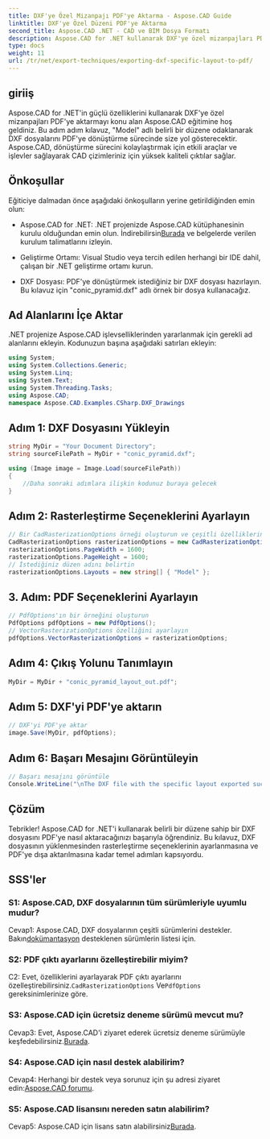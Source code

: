 ```yaml
---
title: DXF'ye Özel Mizanpajı PDF'ye Aktarma - Aspose.CAD Guide
linktitle: DXF'ye Özel Düzeni PDF'ye Aktarma
second_title: Aspose.CAD .NET - CAD ve BIM Dosya Formatı
description: Aspose.CAD for .NET kullanarak DXF'ye özel mizanpajları PDF'ye nasıl aktaracağınızı öğrenin. Verimli ve kaliteli dönüşümler için adım adım kılavuzumuzu izleyin.
type: docs
weight: 11
url: /tr/net/export-techniques/exporting-dxf-specific-layout-to-pdf/
---
```

## giriiş

Aspose.CAD for .NET'in güçlü özelliklerini kullanarak DXF'ye özel mizanpajları PDF'ye aktarmayı konu alan Aspose.CAD eğitimine hoş geldiniz. Bu adım adım kılavuz, "Model" adlı belirli bir düzene odaklanarak DXF dosyalarını PDF'ye dönüştürme sürecinde size yol gösterecektir. Aspose.CAD, dönüştürme sürecini kolaylaştırmak için etkili araçlar ve işlevler sağlayarak CAD çizimleriniz için yüksek kaliteli çıktılar sağlar.

## Önkoşullar

Eğiticiye dalmadan önce aşağıdaki önkoşulların yerine getirildiğinden emin olun:

- Aspose.CAD for .NET: .NET projenizde Aspose.CAD kütüphanesinin kurulu olduğundan emin olun. İndirebilirsin[Burada](https://releases.aspose.com/cad/net/) ve belgelerde verilen kurulum talimatlarını izleyin.

- Geliştirme Ortamı: Visual Studio veya tercih edilen herhangi bir IDE dahil, çalışan bir .NET geliştirme ortamı kurun.

- DXF Dosyası: PDF'ye dönüştürmek istediğiniz bir DXF dosyası hazırlayın. Bu kılavuz için "conic_pyramid.dxf" adlı örnek bir dosya kullanacağız.

## Ad Alanlarını İçe Aktar

.NET projenize Aspose.CAD işlevselliklerinden yararlanmak için gerekli ad alanlarını ekleyin. Kodunuzun başına aşağıdaki satırları ekleyin:

```csharp
using System;
using System.Collections.Generic;
using System.Linq;
using System.Text;
using System.Threading.Tasks;
using Aspose.CAD;
namespace Aspose.CAD.Examples.CSharp.DXF_Drawings

```

## Adım 1: DXF Dosyasını Yükleyin

```csharp
string MyDir = "Your Document Directory";
string sourceFilePath = MyDir + "conic_pyramid.dxf";

using (Image image = Image.Load(sourceFilePath))
{
    //Daha sonraki adımlara ilişkin kodunuz buraya gelecek
}
```

## Adım 2: Rasterleştirme Seçeneklerini Ayarlayın

```csharp
// Bir CadRasterizationOptions örneği oluşturun ve çeşitli özelliklerini ayarlayın
CadRasterizationOptions rasterizationOptions = new CadRasterizationOptions();
rasterizationOptions.PageWidth = 1600;
rasterizationOptions.PageHeight = 1600;
// İstediğiniz düzen adını belirtin
rasterizationOptions.Layouts = new string[] { "Model" };
```

## 3. Adım: PDF Seçeneklerini Ayarlayın

```csharp
// PdfOptions'ın bir örneğini oluşturun
PdfOptions pdfOptions = new PdfOptions();
// VectorRasterizationOptions özelliğini ayarlayın
pdfOptions.VectorRasterizationOptions = rasterizationOptions;
```

## Adım 4: Çıkış Yolunu Tanımlayın

```csharp
MyDir = MyDir + "conic_pyramid_layout_out.pdf";
```

## Adım 5: DXF'yi PDF'ye aktarın

```csharp
// DXF'yi PDF'ye aktar
image.Save(MyDir, pdfOptions);
```

## Adım 6: Başarı Mesajını Görüntüleyin

```csharp
// Başarı mesajını görüntüle
Console.WriteLine("\nThe DXF file with the specific layout exported successfully to PDF.\nFile saved at " + MyDir);
```

## Çözüm

Tebrikler! Aspose.CAD for .NET'i kullanarak belirli bir düzene sahip bir DXF dosyasını PDF'ye nasıl aktaracağınızı başarıyla öğrendiniz. Bu kılavuz, DXF dosyasının yüklenmesinden rasterleştirme seçeneklerinin ayarlanmasına ve PDF'ye dışa aktarılmasına kadar temel adımları kapsıyordu.

## SSS'ler

### S1: Aspose.CAD, DXF dosyalarının tüm sürümleriyle uyumlu mudur?

 Cevap1: Aspose.CAD, DXF dosyalarının çeşitli sürümlerini destekler. Bakın[dokümantasyon](https://reference.aspose.com/cad/net/) desteklenen sürümlerin listesi için.

### S2: PDF çıktı ayarlarını özelleştirebilir miyim?

C2: Evet, özelliklerini ayarlayarak PDF çıktı ayarlarını özelleştirebilirsiniz.`CadRasterizationOptions` Ve`PdfOptions` gereksinimlerinize göre.

### S3: Aspose.CAD için ücretsiz deneme sürümü mevcut mu?

 Cevap3: Evet, Aspose.CAD'i ziyaret ederek ücretsiz deneme sürümüyle keşfedebilirsiniz.[Burada](https://releases.aspose.com/).

### S4: Aspose.CAD için nasıl destek alabilirim?

 Cevap4: Herhangi bir destek veya sorunuz için şu adresi ziyaret edin:[Aspose.CAD forumu](https://forum.aspose.com/c/cad/19).

### S5: Aspose.CAD lisansını nereden satın alabilirim?

 Cevap5: Aspose.CAD için lisans satın alabilirsiniz[Burada](https://purchase.aspose.com/buy).
